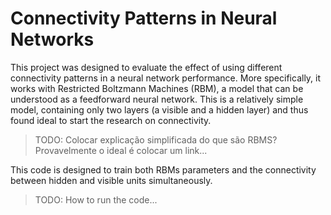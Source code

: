 # Connectivity Patterns in Neural Networks

This project was designed to evaluate the effect of 
using different connectivity patterns in a neural 
network performance. More specifically, it works 
with Restricted Boltzmann Machines (RBM), a model 
that can be understood as a feedforward neural 
network. This is a relatively simple model, 
containing only two layers (a visible and a hidden 
layer) and thus found ideal to start the research 
on connectivity.

> TODO: Colocar explicação simplificada do que são RBMS? 
> Provavelmente o ideal é colocar um link...

This code is designed to train both RBMs parameters 
and the connectivity between hidden and visible units 
simultaneously.

> TODO: How to run the code...